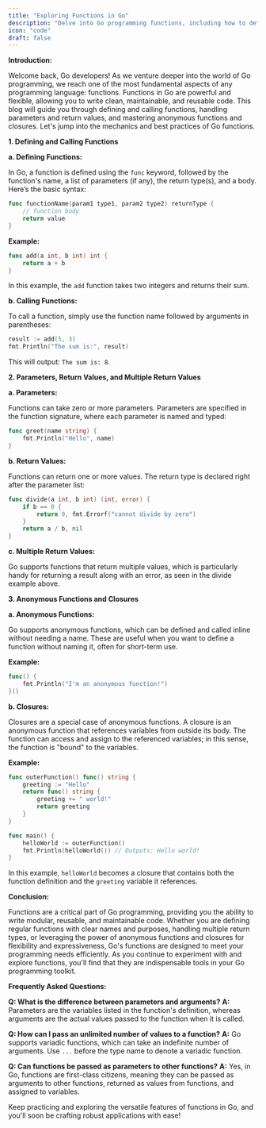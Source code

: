 ```yaml
---
title: "Exploring Functions in Go"
description: "Delve into Go programming functions, including how to define and call them, manage parameters and multiple return values, and utilize anonymous functions and closures for advanced coding techniques."
icon: "code"
draft: false
---
```

**Introduction:**

Welcome back, Go developers! As we venture deeper into the world of Go programming, we reach one of the most fundamental aspects of any programming language: functions. Functions in Go are powerful and flexible, allowing you to write clean, maintainable, and reusable code. This blog will guide you through defining and calling functions, handling parameters and return values, and mastering anonymous functions and closures. Let's jump into the mechanics and best practices of Go functions.

**1. Defining and Calling Functions**

**a. Defining Functions:**

In Go, a function is defined using the `func` keyword, followed by the function's name, a list of parameters (if any), the return type(s), and a body. Here’s the basic syntax:

```go
func functionName(param1 type1, param2 type2) returnType {
    // function body
    return value
}
```

**Example:**

```go
func add(a int, b int) int {
    return a + b
}
```

In this example, the `add` function takes two integers and returns their sum.

**b. Calling Functions:**

To call a function, simply use the function name followed by arguments in parentheses:

```go
result := add(5, 3)
fmt.Println("The sum is:", result)
```

This will output: `The sum is: 8`.

**2. Parameters, Return Values, and Multiple Return Values**

**a. Parameters:**

Functions can take zero or more parameters. Parameters are specified in the function signature, where each parameter is named and typed:

```go
func greet(name string) {
    fmt.Println("Hello", name)
}
```

**b. Return Values:**

Functions can return one or more values. The return type is declared right after the parameter list:

```go
func divide(a int, b int) (int, error) {
    if b == 0 {
        return 0, fmt.Errorf("cannot divide by zero")
    }
    return a / b, nil
}
```

**c. Multiple Return Values:**

Go supports functions that return multiple values, which is particularly handy for returning a result along with an error, as seen in the divide example above.

**3. Anonymous Functions and Closures**

**a. Anonymous Functions:**

Go supports anonymous functions, which can be defined and called inline without needing a name. These are useful when you want to define a function without naming it, often for short-term use.

**Example:**

```go
func() {
    fmt.Println("I'm an anonymous function!")
}()
```

**b. Closures:**

Closures are a special case of anonymous functions. A closure is an anonymous function that references variables from outside its body. The function can access and assign to the referenced variables; in this sense, the function is "bound" to the variables.

**Example:**

```go
func outerFunction() func() string {
    greeting := "Hello"
    return func() string {
        greeting += " world!"
        return greeting
    }
}

func main() {
    helloWorld := outerFunction()
    fmt.Println(helloWorld()) // Outputs: Hello world!
}
```

In this example, `helloWorld` becomes a closure that contains both the function definition and the `greeting` variable it references.

**Conclusion:**

Functions are a critical part of Go programming, providing you the ability to write modular, reusable, and maintainable code. Whether you are defining regular functions with clear names and purposes, handling multiple return types, or leveraging the power of anonymous functions and closures for flexibility and expressiveness, Go's functions are designed to meet your programming needs efficiently. As you continue to experiment with and explore functions, you'll find that they are indispensable tools in your Go programming toolkit.

**Frequently Asked Questions:**

**Q: What is the difference between parameters and arguments?**
**A:** Parameters are the variables listed in the function's definition, whereas arguments are the actual values passed to the function when it is called.

**Q: How can I pass an unlimited number of values to a function?**
**A:** Go supports variadic functions, which can take an indefinite number of arguments. Use `...` before the type name to denote a variadic function.

**Q: Can functions be passed as parameters to other functions?**
**A:** Yes, in Go, functions are first-class citizens, meaning they can be passed as arguments to other functions, returned as values from functions, and assigned to variables.

Keep practicing and exploring the versatile features of functions in Go, and you'll soon be crafting robust applications with ease!